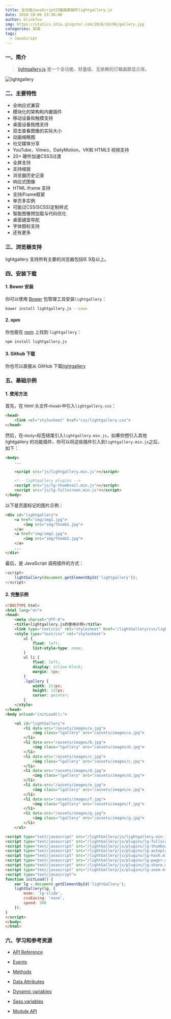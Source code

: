 ```yaml
---
title: 全功能JavaScript灯箱画廊插件lightgallery.js
date: 2018-10-06 23:30:00
author: blinkfox
img: https://statics.sh1a.qingstor.com/2018/10/06/gallery.jpg
categories: 前端
tags:
  - JavaScript
---
```


### 一、简介

> [lightgallery.js][1] 是一个全功能、轻量级、无依赖的灯箱画廊显示库。

![lightgallery][2]

### 二、主要特性

- 全响应式兼容
- 模块化的架构和内置插件
- 移动设备和触摸支持
- 桌面设备拖拽支持
- 双击查看图像的实际大小
- 动画缩略图
- 社交媒体分享
- YouTube，Vimeo，DailyMotion，VK和 HTML5 视频支持
- 20+ 硬件加速CSS3过渡
- 全屏支持
- 支持缩放
- 浏览器历史记录
- 响应式图像
- HTML iframe 支持
- 支持iFrame框架
- 单页多实例
- 可能过CSS(SCSS)定制样式
- 智能图像预加载与代码优化
- 桌面键盘导航
- 字体图标支持
- 还有更多

### 三、浏览器支持

lightgallery 支持所有主要的浏览器包括IE 9及以上。

### 四、安装下载

#### 1. Bower 安装

你可以使用 [Bower][3] 包管理工具安装`lightgallery`：

```bash
bower install lightgallery.js --save
```

#### 2. npm

你也能在 [npm][4] 上找到 `lightgallery`：

```bash
npm install lightgallery.js
```

#### 3. Github 下载

你也可以直接从 GitHub 下载[lightgallery][5]

### 五、基础示例

#### 1. 使用方法

首先，在 html 头文件`<head>`中引入`lightgallery.css`：

```html
<head>
    <link rel="stylesheet" href="css/lightgallery.css">
</head>
```

然后，在`<body>`标签结尾引入`lightgallery.min.js`，如果你想引入其他 lightgallery 的功能插件，你可以将这些插件引入到`lightgallery.min.js`之后，如下：

```html
<body>
    ...

    <script src="js/lightgallery.min.js"></script>

    <!-- lightgallery plugins -->
    <script src="js/lg-thumbnail.min.js"></script>
    <script src="js/lg-fullscreen.min.js"></script>
</body>
```

以下是页面标记的图片示例：

```html
<div id="lightgallery">
    <a href="img/img1.jpg">
        <img src="img/thumb1.jpg">
    </a>
    <a href="img/img2.jpg">
        <img src="img/thumb2.jpg">
    </a>
    ...
</div>
```

最后，是 JavaScript 调用插件的方式：

```javascript
<script>
    lightGallery(document.getElementById('lightgallery'));
</script>
```

#### 2. 完整示例

```html
<!DOCTYPE html>
<html lang="en">
<head>
    <meta charset="UTF-8">
    <title>lightgallery.js的使用示例</title>
    <link type="text/css" rel="stylesheet" href="/lightGallery/css/lightgallery.min.css" />
    <style type="text/css" rel="stylesheet">
        ul {
            float: left;
            list-style-type: none;
        }
        ul li {
            float: left;
            display: inline-block;
            margin: 5px;
        }
        .lgallery {
            width: 213px;
            height: 137px;
            cursor: pointer;
        }
    </style>
</head>
<body onload="initLoad();">

    <ul id="lightGallery">
        <li data-src="/assets/images/a.jpg">
            <img class="lgallery" src="/assets/images/a.jpg">
        </li>
        <li data-src="/assets/images/b.jpg">
            <img class="lgallery" src="/assets/images/b.jpg">
        </li>
        <li data-src="/assets/images/c.jpg">
            <img class="lgallery" src="/assets/images/c.jpg">
        </li>
        <li data-src="/assets/images/d.jpg">
            <img class="lgallery" src="/assets/images/d.jpg">
        </li>
        <li data-src="/assets/images/e.jpg">
            <img class="lgallery" src="/assets/images/e.jpg">
        </li>
        <li data-src="/assets/images/f.jpg">
            <img class="lgallery" src="/assets/images/f.jpg">
        </li>
        <li data-src="/assets/images/g.jpg">
            <img class="lgallery" src="/assets/images/g.jpg">
        </li>
    </ul>

<script type="text/javascript" src="/lightGallery/js/lightgallery.min.js"></script>
<script type="text/javascript" src="/lightGallery/js/plugins/lg-fullscreen.min.js"></script>
<script type="text/javascript" src="/lightGallery/js/plugins/lg-thumbnail.min.js"></script>
<script type="text/javascript" src="/lightGallery/js/plugins/lg-autoplay.min.js"></script>
<script type="text/javascript" src="/lightGallery/js/plugins/lg-hash.min.js"></script>
<script type="text/javascript" src="/lightGallery/js/plugins/lg-pager.min.js"></script>
<script type="text/javascript" src="/lightGallery/js/plugins/lg-share.min.js"></script>
<script type="text/javascript" src="/lightGallery/js/plugins/lg-zoom.min.js"></script>
<script type="text/javascript">
function initLoad() {
    var lg = document.getElementById('lightGallery');
    lightGallery(lg, {
        mode: 'lg-slide',
        cssEasing: 'ease',
        speed: 500
    });
}
</script>
</body>
</html>
```

### 六、学习和参考资源

- [API Reference][6]
- [Events][7]
- [Methods][8]
- [Data Attributes][9]
- [Dynamic variables][10]
- [Sass variables][11]
- [Module API][12]

  [1]: https://sachinchoolur.github.io/lightgallery.js/
  [2]: https://statics.sh1a.qingstor.com/2018/10/06/lg.png
  [3]: https://bower.io/
  [4]: https://www.npmjs.com/
  [5]: https://github.com/sachinchoolur/lightgallery.js
  [6]: https://sachinchoolur.github.io/lightgallery.js/docs/api.html
  [7]: https://sachinchoolur.github.io/lightgallery.js/docs/api.html#events
  [8]: https://sachinchoolur.github.io/lightgallery.js/docs/api.html#methods
  [9]: https://sachinchoolur.github.io/lightgallery.js/docs/api.html#attributes
  [10]: https://sachinchoolur.github.io/lightgallery.js/docs/api.html#dynamic
  [11]: https://sachinchoolur.github.io/lightgallery.js/docs/api.html#sass
  [12]: https://sachinchoolur.github.io/lightgallery.js/docs/plugin-api.html